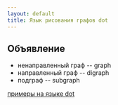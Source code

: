 ```yaml
---
layout: default
title: Язык рисования графов dot
---
```

## Объявление

* ненаправленный граф -- graph
* направленный граф -- digraph
* подграф -- subgraph

[примеры на языке dot](http://dkhramov.dp.ua/opisanie-grafov-na-iazyke-dot)
